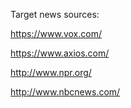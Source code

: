 Target news sources:

https://www.vox.com/

https://www.axios.com/

http://www.npr.org/

http://www.nbcnews.com/

